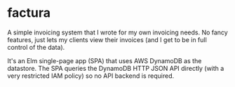 # factura

A simple invoicing system that I wrote for my own invoicing needs. No fancy
features, just lets my clients view their invoices (and I get to be in full
control of the data).

It's an Elm single-page app (SPA) that uses AWS DynamoDB as the datastore. The
SPA queries the DynamoDB HTTP JSON API directly (with a very restricted IAM
policy) so no API backend is required.
